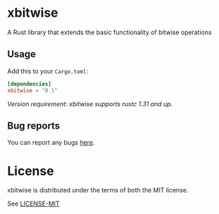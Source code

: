 # xbitwise

A Rust library that extends the basic functionality of bitwise operations

## Usage

Add this to your `Cargo.toml`:

```toml
[dependencies]
xbitwise = "0.1"
```
*Version requirement: xbitwise supports rustc 1.31 and up.*

## Bug reports

You can report any bugs [here](https://github.com/LuisMBaezCo/xbitwise/issues).

# License

xbitwise is distributed under the terms of both the MIT license.

See [LICENSE-MIT](LICENSE-MIT)